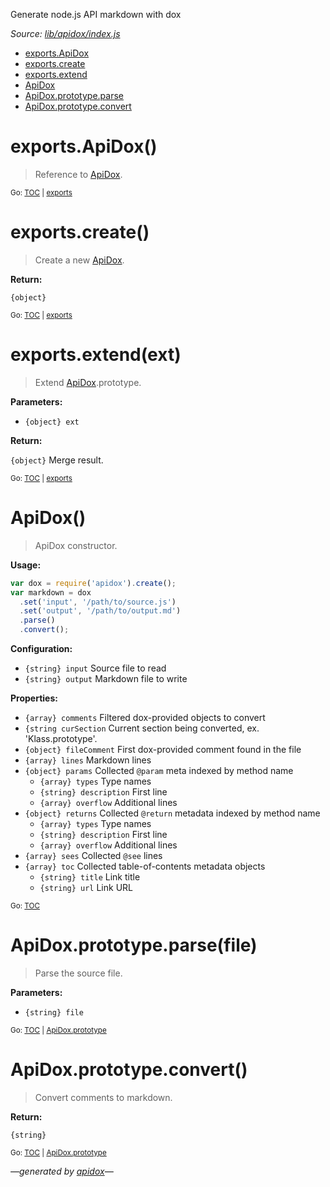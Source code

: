 Generate node.js API markdown with dox

_Source: [lib/apidox/index.js](../lib/apidox/index.js)_

<a name="tableofcontents"></a>

- <a name="toc_exports"></a>[exports.ApiDox](#exportsapidox)
- [exports.create](#exportscreate)
- [exports.extend](#exportsextendext)
- <a name="toc_apidox"></a>[ApiDox](#apidox)
- <a name="toc_apidoxprototype"></a>[ApiDox.prototype.parse](#apidoxprototypeparsefile)
- [ApiDox.prototype.convert](#apidoxprototypeconvert)

<a name="exports"></a>

# exports.ApiDox()

> Reference to [ApiDox](#apidox).

<sub>Go: [TOC](#tableofcontents) | [exports](#toc_exports)</sub>

# exports.create()

> Create a new [ApiDox](#apidox).

**Return:**

`{object}`

<sub>Go: [TOC](#tableofcontents) | [exports](#toc_exports)</sub>

# exports.extend(ext)

> Extend [ApiDox](#apidox).prototype.

**Parameters:**

- `{object} ext`

**Return:**

`{object}` Merge result.

<sub>Go: [TOC](#tableofcontents) | [exports](#toc_exports)</sub>

# ApiDox()

> ApiDox constructor.

**Usage:**

```js
var dox = require('apidox').create();
var markdown = dox
  .set('input', '/path/to/source.js')
  .set('output', '/path/to/output.md')
  .parse()
  .convert();
```

**Configuration:**

- `{string} input` Source file to read
- `{string} output` Markdown file to write

**Properties:**

- `{array} comments` Filtered dox-provided objects to convert
- `{string curSection` Current section being converted, ex. 'Klass.prototype'.
- `{object} fileComment` First dox-provided comment found in the file
- `{array} lines` Markdown lines
- `{object} params` Collected `@param` meta indexed by method name
  - `{array} types` Type names
  - `{string} description` First line
  - `{array} overflow` Additional lines
- `{object} returns` Collected `@return` metadata indexed by method name
  - `{array} types` Type names
  - `{string} description` First line
  - `{array} overflow` Additional lines
- `{array} sees` Collected `@see` lines
- `{array} toc` Collected table-of-contents metadata objects
  - `{string} title` Link title
  - `{string} url` Link URL

<sub>Go: [TOC](#tableofcontents)</sub>

<a name="apidoxprototype"></a>

# ApiDox.prototype.parse(file)

> Parse the source file.

**Parameters:**

- `{string} file`

<sub>Go: [TOC](#tableofcontents) | [ApiDox.prototype](#toc_apidoxprototype)</sub>

# ApiDox.prototype.convert()

> Convert comments to markdown.

**Return:**

`{string}`

<sub>Go: [TOC](#tableofcontents) | [ApiDox.prototype](#toc_apidoxprototype)</sub>

_&mdash;generated by [apidox](https://github.com/codeactual/apidox)&mdash;_
